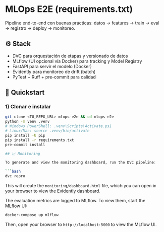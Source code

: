 # MLOps E2E (requirements.txt)

Pipeline end-to-end con buenas prácticas: datos → features → train → eval → registro → deploy → monitoreo.

## ⚙️ Stack
- DVC para orquestación de etapas y versionado de datos
- MLflow (UI opcional vía Docker) para tracking y Model Registry
- FastAPI para servir el modelo (Docker)
- Evidently para monitoreo de drift (batch)
- PyTest + Ruff + pre-commit para calidad

## 🚀 Quickstart

### 1) Clonar e instalar
```bash
git clone <TU_REPO_URL> mlops-e2e && cd mlops-e2e
python -m venv .venv
# Windows PowerShell: .venv\Scripts\Activate.ps1
# Linux/Mac: source .venv/bin/activate
pip install -U pip
pip install -r requirements.txt
pre-commit install

## 📈 Monitoring

To generate and view the monitoring dashboard, run the DVC pipeline:

```bash
dvc repro
```

This will create the `monitoring/dashboard.html` file, which you can open in your browser to view the Evidently dashboard.

The evaluation metrics are logged to MLflow. To view them, start the MLflow UI:

```bash
docker-compose up mlflow
```

Then, open your browser to `http://localhost:5000` to view the MLflow UI.